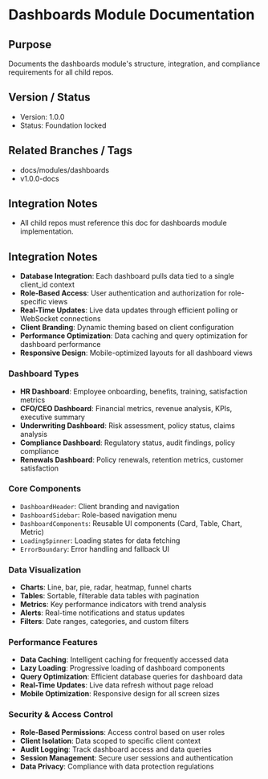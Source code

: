 # Dashboards Module Documentation

## Purpose

Documents the dashboards module's structure, integration, and compliance requirements for all child repos.

## Version / Status

- Version: 1.0.0
- Status: Foundation locked

## Related Branches / Tags

- docs/modules/dashboards
- v1.0.0-docs

## Integration Notes

- All child repos must reference this doc for dashboards module implementation.

## Integration Notes

- **Database Integration**: Each dashboard pulls data tied to a single client_id context
- **Role-Based Access**: User authentication and authorization for role-specific views
- **Real-Time Updates**: Live data updates through efficient polling or WebSocket connections
- **Client Branding**: Dynamic theming based on client configuration
- **Performance Optimization**: Data caching and query optimization for dashboard performance
- **Responsive Design**: Mobile-optimized layouts for all dashboard views

### Dashboard Types

- **HR Dashboard**: Employee onboarding, benefits, training, satisfaction metrics
- **CFO/CEO Dashboard**: Financial metrics, revenue analysis, KPIs, executive summary
- **Underwriting Dashboard**: Risk assessment, policy status, claims analysis
- **Compliance Dashboard**: Regulatory status, audit findings, policy compliance
- **Renewals Dashboard**: Policy renewals, retention metrics, customer satisfaction

### Core Components

- `DashboardHeader`: Client branding and navigation
- `DashboardSidebar`: Role-based navigation menu
- `DashboardComponents`: Reusable UI components (Card, Table, Chart, Metric)
- `LoadingSpinner`: Loading states for data fetching
- `ErrorBoundary`: Error handling and fallback UI

### Data Visualization

- **Charts**: Line, bar, pie, radar, heatmap, funnel charts
- **Tables**: Sortable, filterable data tables with pagination
- **Metrics**: Key performance indicators with trend analysis
- **Alerts**: Real-time notifications and status updates
- **Filters**: Date ranges, categories, and custom filters

### Performance Features

- **Data Caching**: Intelligent caching for frequently accessed data
- **Lazy Loading**: Progressive loading of dashboard components
- **Query Optimization**: Efficient database queries for dashboard data
- **Real-Time Updates**: Live data refresh without page reload
- **Mobile Optimization**: Responsive design for all screen sizes

### Security & Access Control

- **Role-Based Permissions**: Access control based on user roles
- **Client Isolation**: Data scoped to specific client context
- **Audit Logging**: Track dashboard access and data queries
- **Session Management**: Secure user sessions and authentication
- **Data Privacy**: Compliance with data protection regulations
